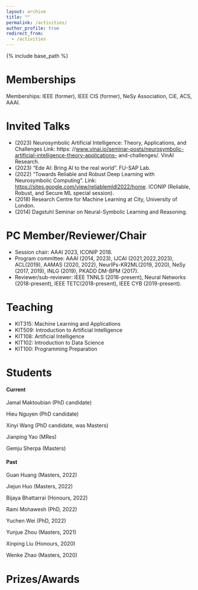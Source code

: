 ```yaml
---
layout: archive
title: ""
permalink: /activities/
author_profile: true
redirect_from:
  - /activities
---
```


{% include base_path %}

Memberships
======
Memberships: IEEE (former), IEEE CIS (former), NeSy Association, CiE, ACS, AAAI.

Invited Talks
======

* (2023) Neurosymbolic Artificial Intelligence: Theory, Applications, and Challenges Link: https: //www.vinai.io/seminar-posts/neurosymbolic-artificial-intelligence-theory-applications- and-challenges/. VinAI Research.
* (2023) “Ede AI: Bring AI to the real world”. FU-SAP Lab.
* (2022) “Towards Reliable and Robust Deep Learning with Neurosymbolic Computing”. Link:
https://sites.google.com/view/reliablemldl2022/home. ICONIP (Reliable, Robust, and
Secure ML special session).
* (2018) Research Centre for Machine Learning at City, University of London.
* (2014) Dagstuhl Seminar on Neural-Symbolic Learning and Reasoning.
 
PC Member/Reviewer/Chair
======
* Session chair: AAAI 2023, ICONIP 2018.
* Program committee: AAAI (2014, 2023), IJCAI (2021,2022,2023), ACL(2019), AAMAS (2020,
2022), NeurIPs-KR2ML(2019, 2020), NeSy (2017, 2019), INLG (2019), PKADD DM-BPM
(2017).
* Reviewer/sub-reviewer: IEEE TNNLS (2016-present), Neural Networks (2018-present), IEEE
TETC(2018-present), IEEE CYB (2019-present).


Teaching
======
* KIT315: Machine Learning and Applications
* KIT509: Introduction to Artificial Intelligence
* KIT108: Artificial Intelligence
* KIT102: Introduction to Data Science
* KIT100: Programming Preparation

Students
======
#### Current
Jamal Maktoubian (PhD candidate)

Hieu Nguyen (PhD candidate)

Xinyi Wang (PhD candidate, was Masters)

Jianping Yao (MRes)

Gemju Sherpa (Masters)

#### Past

Guan Huang (Masters, 2022)

Jiejun Huo (Masters, 2022)

Bijaya Bhattarrai (Honours, 2022)

Rami Mohawesh (PhD, 2022)

Yuchen Wei (PhD, 2022)

Yunjue Zhou (Masters, 2021)

Xinping Liu (Honours, 2020)

Wenke Zhao  (Masters, 2020)

Prizes/Awards
======
